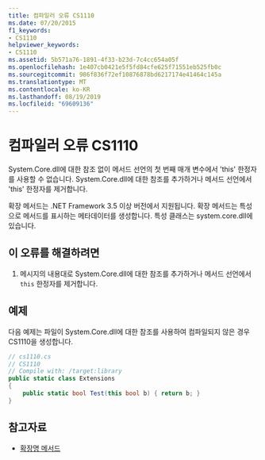 ```yaml
---
title: 컴파일러 오류 CS1110
ms.date: 07/20/2015
f1_keywords:
- CS1110
helpviewer_keywords:
- CS1110
ms.assetid: 5b571a76-1891-4f33-b23d-7c4cc654a05f
ms.openlocfilehash: 1e407cb0421e5f5fd84cfe625f71551eb525fb0c
ms.sourcegitcommit: 986f836f72ef10876878bd6217174e41464c145a
ms.translationtype: MT
ms.contentlocale: ko-KR
ms.lasthandoff: 08/19/2019
ms.locfileid: "69609136"
---
```

# <a name="compiler-error-cs1110"></a>컴파일러 오류 CS1110
System.Core.dll에 대한 참조 없이 메서드 선언의 첫 번째 매개 변수에서 'this' 한정자를 사용할 수 없습니다. System.Core.dll에 대한 참조를 추가하거나 메서드 선언에서 'this' 한정자를 제거합니다.  
  
 확장 메서드는 .NET Framework 3.5 이상 버전에서 지원됩니다. 확장 메서드는 특성으로 메서드를 표시하는 메타데이터를 생성합니다. 특성 클래스는 system.core.dll에 있습니다.  
  
## <a name="to-correct-this-error"></a>이 오류를 해결하려면  
  
1. 메시지의 내용대로 System.Core.dll에 대한 참조를 추가하거나 메서드 선언에서 `this` 한정자를 제거합니다.  
  
## <a name="example"></a>예제  
 다음 예제는 파일이 System.Core.dll에 대한 참조를 사용하여 컴파일되지 않은 경우 CS1110을 생성합니다.  
  
```csharp  
// cs1110.cs  
// CS1110  
// Compile with: /target:library  
public static class Extensions  
{  
    public static bool Test(this bool b) { return b; }  
}  
```  
  
## <a name="see-also"></a>참고자료

- [확장명 메서드](../programming-guide/classes-and-structs/extension-methods.md)
